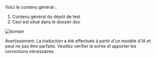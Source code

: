 Voici le contenu général :
1. Contenu général du dépôt de test
2. Ceci est situé dans le dossier doc

![korean](./translated_images/korean.295ee22153b9abbf94779763f21c1b649d123f35f24c43e150de94f8d1971953.fr.png)


Avertissement: La traduction a été effectuée à partir d'un modèle d'IA et peut ne pas être parfaite. Veuillez vérifier la sortie et apporter les corrections nécessaires.